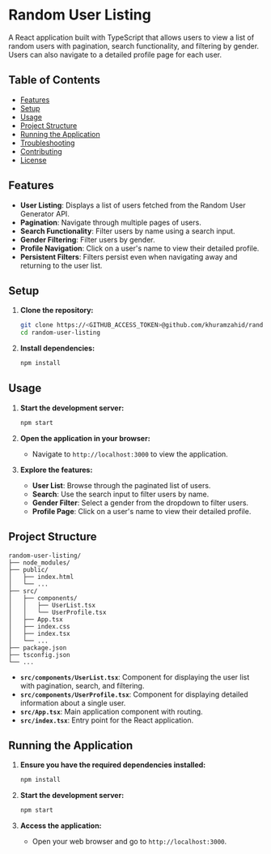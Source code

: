 # Random User Listing

A React application built with TypeScript that allows users to view a list of random users with pagination, search functionality, and filtering by gender. Users can also navigate to a detailed profile page for each user.

## Table of Contents

- [Features](#features)
- [Setup](#setup)
- [Usage](#usage)
- [Project Structure](#project-structure)
- [Running the Application](#running-the-application)
- [Troubleshooting](#troubleshooting)
- [Contributing](#contributing)
- [License](#license)

## Features

- **User Listing**: Displays a list of users fetched from the Random User Generator API.
- **Pagination**: Navigate through multiple pages of users.
- **Search Functionality**: Filter users by name using a search input.
- **Gender Filtering**: Filter users by gender.
- **Profile Navigation**: Click on a user's name to view their detailed profile.
- **Persistent Filters**: Filters persist even when navigating away and returning to the user list.

## Setup

1. **Clone the repository:**
   ```bash
   git clone https://<GITHUB_ACCESS_TOKEN>@github.com/khuramzahid/random-user-listing.git
   cd random-user-listing
   ```

2. **Install dependencies:**
   ```bash
   npm install
   ```

## Usage

1. **Start the development server:**
   ```bash
   npm start
   ```

2. **Open the application in your browser:**
   - Navigate to `http://localhost:3000` to view the application.

3. **Explore the features:**
   - **User List**: Browse through the paginated list of users.
   - **Search**: Use the search input to filter users by name.
   - **Gender Filter**: Select a gender from the dropdown to filter users.
   - **Profile Page**: Click on a user's name to view their detailed profile.

## Project Structure

```
random-user-listing/
├── node_modules/
├── public/
│   ├── index.html
│   └── ...
├── src/
│   ├── components/
│   │   ├── UserList.tsx
│   │   └── UserProfile.tsx
│   ├── App.tsx
│   ├── index.css
│   ├── index.tsx
│   └── ...
├── package.json
├── tsconfig.json
└── ...
```

- **`src/components/UserList.tsx`**: Component for displaying the user list with pagination, search, and filtering.
- **`src/components/UserProfile.tsx`**: Component for displaying detailed information about a single user.
- **`src/App.tsx`**: Main application component with routing.
- **`src/index.tsx`**: Entry point for the React application.

## Running the Application

1. **Ensure you have the required dependencies installed:**
   ```bash
   npm install
   ```

2. **Start the development server:**
   ```bash
   npm start
   ```

3. **Access the application:**
   - Open your web browser and go to `http://localhost:3000`.
